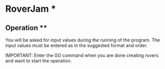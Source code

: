 # RoverJam *

## Operation **
You will be asked for input values during the running of the program.
The input values must be entered as in the suggested format and order.

IMPORTANT: Enter the GO command when you are done creating rovers and want to start 
the operation.